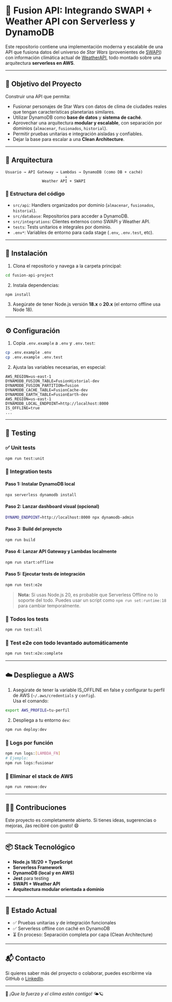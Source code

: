 # 🌌 Fusion API: Integrando SWAPI + Weather API con Serverless y DynamoDB

Este repositorio contiene una implementación moderna y escalable de una API que fusiona datos del universo de *Star Wars* (provenientes de [SWAPI](https://swapi.dev)) con información climática actual de [WeatherAPI](https://www.weatherapi.com/), todo montado sobre una arquitectura **serverless en AWS**.

---

## 🧠 Objetivo del Proyecto

Construir una API que permita:

- Fusionar personajes de Star Wars con datos de clima de ciudades reales que tengan características planetarias similares.
- Utilizar DynamoDB como **base de datos** y **sistema de caché**.
- Aprovechar una arquitectura **modular y escalable**, con separación por dominios (`almacenar`, `fusionados`, `historial`).
- Permitir pruebas unitarias e integración aisladas y confiables.
- Dejar la base para escalar a una **Clean Architecture**.

---

## 🧱 Arquitectura

```
Usuario → API Gateway → Lambdas → DynamoDB (como DB + caché)
                          ↓
                Weather API + SWAPI
```

### 🧩 Estructura del código

- `src/api`: Handlers organizados por dominio (`almacenar`, `fusionados`, `historial`).
- `src/database`: Repositorios para acceder a DynamoDB.
- `src/integrations`: Clientes externos como SWAPI y Weather API.
- `tests`: Tests unitarios e integrales por dominio.
- `.env*`: Variables de entorno para cada stage (`.env`, `.env.test`, etc).

---

## 🚀 Instalación

1. Clona el repositorio y navega a la carpeta principal:

```bash
cd fusion-api-project
```

2. Instala dependencias:

```bash
npm install
```

3. Asegúrate de tener Node.js versión **18.x** o **20.x** (el entorno offline usa Node 18).

---

## ⚙️ Configuración

1. Copia `.env.example` a `.env` y `.env.test`:

```bash
cp .env.example .env
cp .env.example .env.test
```

2. Ajusta las variables necesarias, en especial:

```env
AWS_REGION=us-east-1
DYNAMODB_FUSION_TABLE=FusionHistorial-dev
DYNAMODB_FUSION_PARTITION=fusion
DYNAMODB_CACHE_TABLE=FusionCache-dev
DYNAMODB_EARTH_TABLE=FusionEarth-dev
AWS_REGION=us-east-1
DYNAMODB_LOCAL_ENDPOINT=http://localhost:8000
IS_OFFLINE=true
...
```

---

## 🧪 Testing

### ✅ Unit tests

```bash
npm run test:unit
```

### 🧪 Integration tests

#### Paso 1: Instalar DynamoDB local

```bash
npx serverless dynamodb install
```

#### Paso 2: Lanzar dashboard visual (opcional)

```bash
DYNAMO_ENDPOINT=http://localhost:8000 npx dynamodb-admin
```

#### Paso 3: Build del proyecto

```bash
npm run build
```

#### Paso 4: Lanzar API Gateway y Lambdas localmente

```bash
npm run start:offline
```

#### Paso 5: Ejecutar tests de integración

```bash
npm run test:e2e
```

> **Nota:** Si usas Node.js 20, es probable que Serverless Offline no lo soporte del todo. Puedes usar un script como `npm run set:runtime:18` para cambiar temporalmente.

### 🧪 Todos los tests

```bash
npm run test:all
```

### 🧪 Test e2e con todo levantado automáticamente

```bash
npm run test:e2e:complete
```

---

## ☁️ Despliegue a AWS

1. Asegúrate de tener la variable IS_OFFLINE en false y configurar tu perfil de AWS (`~/.aws/credentials` y `config`).  
   Usa el comando:

```bash
export AWS_PROFILE=tu-perfil
```

2. Despliega a tu entorno `dev`:

```bash
npm run deploy:dev
```

### 📜 Logs por función

```bash
npm run logs:[LAMBDA_FN]
# Ejemplo:
npm run logs:fusionar
```

### 🧨 Eliminar el stack de AWS

```bash
npm run remove:dev
```

---

## 👨‍💻 Contribuciones

Este proyecto es completamente abierto. Si tienes ideas, sugerencias o mejoras, ¡las recibiré con gusto! 😄

---

## 📦 Stack Tecnológico

- **Node.js 18/20 + TypeScript**
- **Serverless Framework**
- **DynamoDB (local y en AWS)**
- **Jest** para testing
- **SWAPI + Weather API**
- **Arquitectura modular orientada a dominio**

---

## 📍 Estado Actual

- ✅ Pruebas unitarias y de integración funcionales
- ✅ Serverless offline con caché en DynamoDB
- ⏳ En proceso: Separación completa por capa (Clean Architecture)

---

## 📬 Contacto

Si quieres saber más del proyecto o colaborar, puedes escribirme vía GitHub o [LinkedIn](https://www.linkedin.com/in/neyracorsinoalvaro/).

---

🔭 *¡Que la fuerza y el clima estén contigo!* 🌤️🪐